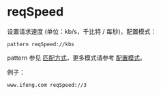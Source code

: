 # reqSpeed

设置请求速度 (单位：kb/s，千比特 / 每秒)，配置模式：

	pattern reqSpeed://kbs

pattern 参见 [匹配方式](../pattern.html)，更多模式请参考 [配置模式](../mode.html)。

例子：

	www.ifeng.com reqSpeed://3
